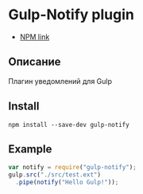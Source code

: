 # Gulp-Notify plugin

* [NPM link](https://www.npmjs.com/package/gulp-notify)

## Описание

Плагин уведомлений для Gulp

## Install

`npm install --save-dev gulp-notify`

## Example

```js
var notify = require("gulp-notify");
gulp.src("./src/test.ext")
  .pipe(notify("Hello Gulp!"));
```